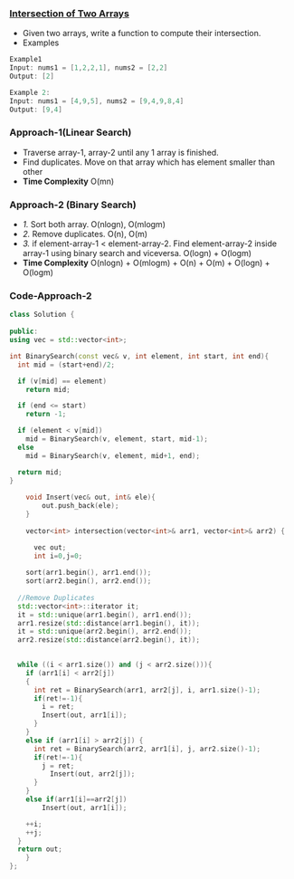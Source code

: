 ### [Intersection of Two Arrays](https://leetcode.com/problems/intersection-of-two-arrays/)
- Given two arrays, write a function to compute their intersection.
- Examples
```c++
Example1
Input: nums1 = [1,2,2,1], nums2 = [2,2]
Output: [2]

Example 2:
Input: nums1 = [4,9,5], nums2 = [9,4,9,8,4]
Output: [9,4]
```

### Approach-1(Linear Search)
- Traverse array-1, array-2 until any 1 array is finished.
- Find duplicates. Move on that array which has element smaller than other
- **Time Complexity** O(mn)

### Approach-2 (Binary Search)
- *1.* Sort both array. O(nlogn), O(mlogm)
- *2.* Remove duplicates. O(n), O(m)
- *3.* if element-array-1 < element-array-2. Find element-array-2 inside array-1 using binary search and viceversa. O(logn) + O(logm)
- **Time Complexity** O(nlogn) + O(mlogm) + O(n) + O(m) + O(logn) + O(logm)

### Code-Approach-2
```c++
class Solution {
    
public:
using vec = std::vector<int>;

int BinarySearch(const vec& v, int element, int start, int end){
  int mid = (start+end)/2;

  if (v[mid] == element)
    return mid;

  if (end <= start)
    return -1;

  if (element < v[mid])
    mid = BinarySearch(v, element, start, mid-1);
  else
    mid = BinarySearch(v, element, mid+1, end);

  return mid;
}    
    
    void Insert(vec& out, int& ele){
		out.push_back(ele);
    }
    
    vector<int> intersection(vector<int>& arr1, vector<int>& arr2) {

      vec out;
      int i=0,j=0;
        
    sort(arr1.begin(), arr1.end());
    sort(arr2.begin(), arr2.end());
        
  //Remove Duplicates
  std::vector<int>::iterator it;
  it = std::unique(arr1.begin(), arr1.end());
  arr1.resize(std::distance(arr1.begin(), it));
  it = std::unique(arr2.begin(), arr2.end());
  arr2.resize(std::distance(arr2.begin(), it));
        

  while ((i < arr1.size()) and (j < arr2.size())){
    if (arr1[i] < arr2[j])
    {
      int ret = BinarySearch(arr1, arr2[j], i, arr1.size()-1);
      if(ret!=-1){
        i = ret;
        Insert(out, arr1[i]);  
      }
    }
    else if (arr1[i] > arr2[j]) {
      int ret = BinarySearch(arr2, arr1[i], j, arr2.size()-1);
      if(ret!=-1){
        j = ret;
          Insert(out, arr2[j]);
      }
    }
    else if(arr1[i]==arr2[j])
        Insert(out, arr1[i]);

    ++i;
    ++j;
  }
  return out;        
    }
};
```
